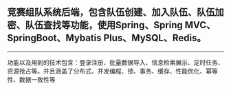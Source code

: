 竞赛组队系统后端，包含队伍创建、加入队伍、队伍加密、队伍查找等功能，使用Spring、Spring MVC、SpringBoot、Mybatis Plus、MySQL、Redis。
---
---
功能以及用到的技术包含：登录注册、批量数据导入、信息检索展示、定时任务、资源抢占等。并且涵盖了分布式、并发编程、锁、事务、缓存、性能优化、幂等性、数据一致性等

